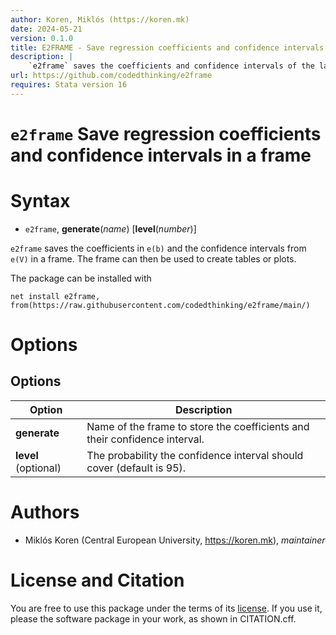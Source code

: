 ```yaml
---
author: Koren, Miklós (https://koren.mk)
date: 2024-05-21
version: 0.1.0
title: E2FRAME - Save regression coefficients and confidence intervals in a frame
description: |
    `e2frame` saves the coefficients and confidence intervals of the last regression in a frame.
url: https://github.com/codedthinking/e2frame
requires: Stata version 16
---
```

# `e2frame` Save regression coefficients and confidence intervals in a frame

# Syntax

- `e2frame`, **generate**(*name*) [**level**(*number*)]

`e2frame` saves the coefficients in `e(b)` and the confidence intervals from `e(V)` in a frame. The frame can then be used to create tables or plots.


The package can be installed with
```
net install e2frame, from(https://raw.githubusercontent.com/codedthinking/e2frame/main/)
```

# Options
## Options
Option | Description
-------|------------
**generate** | Name of the frame to store the coefficients and their confidence interval.
**level** (optional) | The probability the confidence interval should cover (default is 95).

# Authors
- Miklós Koren (Central European University, https://koren.mk), *maintainer*

# License and Citation
You are free to use this package under the terms of its [license](https://github.com/codedthinking/eventbaseline/blob/main/LICENSE). If you use it, please the software package in your work, as shown in CITATION.cff.

